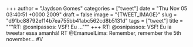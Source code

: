 
+++
author = "Jaydson Gomes"
categories = ["tweet"]
date = "Thu Nov 05 03:40:51 +0000 2009"
draft = false
image = "{TWEET_IMAGE}"
slug = "d91bc88792ef14b7ea755bb41abc562cd8b5131d"
tags = ["tweet"]
title = """RT: @osnipassos: VSF! Eu ..."""
+++
RT: @osnipassos: VSF! Eu ia tweetar essa amanhã! RT @EmanuelLima: Remember, remember the 5th november... #V
